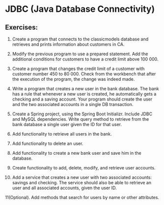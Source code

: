 # JDBC (Java Database Connectivity)

## Exercises:

1. Create a program that connects to the classicmodels database and retrieves and prints information about customers in CA.

2. Modify the previous program to use a prepared statement. Add the additional conditions for customers to have a credit limit above 100 000.

3. Create a program that changes the credit limit of a customer with customer number 450 to 80 000. Check from the workbench that after the execution of the program, the change was indeed made.

4. Write a program that creates a new user in the bank database. The bank has a rule that whenever a new user is created, he automatically gets a checking and a saving account. Your program should create the user and the two associated accounts in a single DB transaction.

5. Create a Spring project, using the Spring Boot Initializr. Include JDBC and MySQL dependencies. Write query method to retrieve from the bank database a single user given the ID for that user.

6. Add functionality to retrieve all users in the bank.

7. Add functionality to delete an user.

8. Add functionality to create a new bank user and save him in the database.

9. Create functionality to add, delete, modify, and retrieve user accounts. 

10. Add a service that creates a new user with two associated accounts: savings and checking. The service should also be able to retrieve an user and all associated accounts, given the user ID. 

11(Optional). Add methods that search for users by name or other attributes.